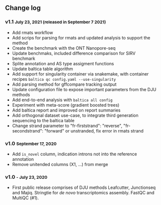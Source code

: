 ## Change log

### v1.1 <small> July 23, 2021 (released in September 7 2021) </small>
* Add rmats workflow
* Add scrips for parsing for rmats and updated analysis to support the method
* Create the benchmark with the ONT Nanopore-seq
* Update benchmaks, included difference comparison for SIRV benchmark
* Splite annotation and AS type assigment functions
* Update baltica table algorithm 
* Add support for singularity container via snakemake, with container recipes `baltica qc config.yaml --use-singularity`
* Add parsing method for gffcompare tracking output
* Update configuration file to expose important parameters from the DJU methods
* Add end-to-end analysis with `baltica all config`  
* Experiment with meta-score (gradient boosted trees) 
* Add baltica report and improved on report summaries 
* Add orthogonal dataset use-case, to integrate third generation sequencing to the baltica table
* Change strand parameter to "fr-firststrand": "reverse", "fr-secondstrand": "forward" or unstranded, fix error in rmats strand 

### v1.0 <small> September 17, 2020</small>
* Add `is_novel` column, indication introns not into the reference annotation
* Remove unitended columns (X1, ...) from merge

### v1.0 <small>- July 23, 2020</small>
* First public release comprises of DJU methods Leafcutter, Junctionseq and Majiq. Stringtie for *de novo* transcriptomics assembly. FastQC and MultiQC (#1).
